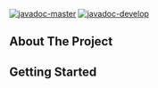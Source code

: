 [![javadoc-master](https://img.shields.io/badge/Javadoc-master-green?style=plastic)](https://autostreams.github.io/prototype-utils/javadoc/)
[![javadoc-develop](https://img.shields.io/badge/Javadoc-develop-green?style=plastic)](https://autostreams.github.io/prototype-utils/javadoc-develop/)


## About The Project
## Getting Started
